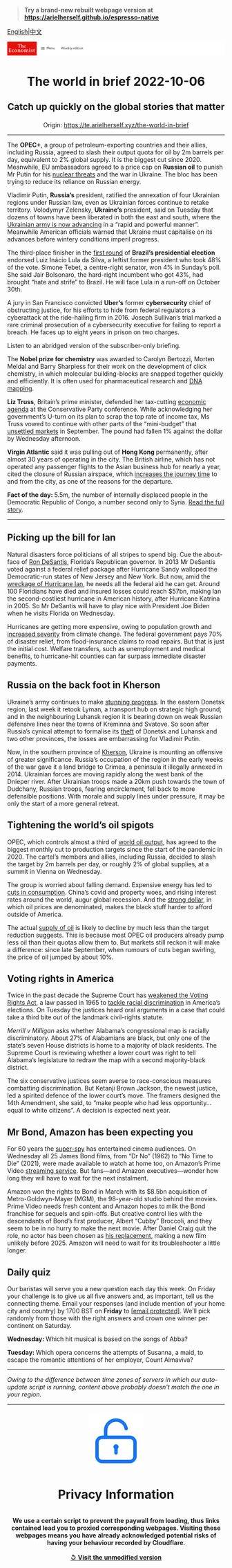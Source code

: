 > **Try a brand-new rebuilt webpage version at https://arielherself.github.io/espresso-native**

[English](https://github.com/arielherself/espresso/blob/main/README.md)|[中文](https://github-com.translate.goog/arielherself/espresso/blob/main/README.md?_x_tr_sl=en&_x_tr_tl=zh-CN&_x_tr_hl=zh-CN&_x_tr_pto=wapp)



![The Economist](menubar.png)

# <p align="center">The world in brief 2022-10-06</p>

## <p align="center">Catch up quickly on the global stories that matter</p>

<p align="center">Origin: <a href="https://te.arielherself.xyz/the-world-in-brief">https://te.arielherself.xyz/the-world-in-brief</a><hr>

The <strong>OPEC+</strong>, a group of petroleum-exporting countries and their allies, including Russia, agreed to slash their output quota for oil by 2m barrels per day, equivalent to 2% global supply. It is the biggest cut since 2020. Meanwhile, EU ambassadors agreed to a price cap on <strong>Russian oil</strong> to punish Mr Putin for his [nuclear threats](https://te.arielherself.xyz/international/2022/09/29/could-the-war-in-ukraine-go-nuclear) and the war in Ukraine. The bloc has been trying to reduce its reliance on Russian energy.

Vladimir Putin, <strong>Russia’s</strong> president, ratified the annexation of four Ukrainian regions under Russian law, even as Ukrainian forces continue to retake territory. Volodymyr Zelensky, <strong>Ukraine’s</strong> president, said on Tuesday that dozens of towns have been liberated in both the east and south, where the [Ukrainian army is now advancing](https://te.arielherself.xyz/europe/2022/10/03/as-ukraine-smashes-through-more-russian-lines-russians-wonder-whom-to-blame) in a “rapid and powerful manner”. Meanwhile American officials warned that Ukraine must capitalise on its advances before wintery conditions imperil progress.

The third-place finisher in the [first round](https://te.arielherself.xyz/the-americas/2022/10/03/brazils-presidential-election-will-go-to-a-run-off) of <strong>Brazil’s presidential election</strong> endorsed Luiz Inácio Lula da Silva, a leftist former president who took 48% of the vote. Simone Tebet, a centre-right senator, won 4% in Sunday’s poll. She said Jair Bolsonaro, the hard-right incumbent who got 43%, had brought “hate and strife” to Brazil. He will face Lula in a run-off on October 30th.

A jury in San Francisco convicted <strong>Uber’s</strong> former <strong>cybersecurity</strong> chief of obstructing justice, for his efforts to hide from federal regulators a cyberattack at the ride-hailing firm in 2016. Joseph Sullivan’s trial marked a rare criminal prosecution of a cybersecurity executive for failing to report a breach. He faces up to eight years in prison on two charges.

Listen to an abridged version of the subscriber-only briefing.

The <strong>Nobel prize for chemistry</strong> was awarded to Carolyn Bertozzi, Morten Meldal and Barry Sharpless for their work on the development of click chemistry, in which molecular building-blocks are snapped together quickly and efficiently. It is often used for pharmaceutical research and [DNA mapping](https://te.arielherself.xyz/science-and-technology/2022/10/03/this-years-first-nobel-laureate-sequenced-the-dna-of-neanderthals).

<strong>Liz Truss</strong>, Britain’s prime minister, defended her tax-cutting [economic agenda](https://te.arielherself.xyz/leaders/2022/09/28/how-not-to-run-a-country) at the Conservative Party conference. While acknowledging her government’s U-turn on its plan to scrap the top rate of income tax, Ms Truss vowed to continue with other parts of the “mini-budget” that [unsettled markets](https://te.arielherself.xyz/britain/2022/09/27/the-fallout-from-kwasi-kwartengs-mini-budget-continues) in September. The pound had fallen 1% against the dollar by Wednesday afternoon.

<strong>Virgin Atlantic</strong> said it was pulling out of <strong>Hong Kong </strong>permanently, after almost 30 years of operating in the city. The British airline, which has not operated any passenger flights to the Asian business hub for nearly a year, cited the closure of Russian airspace, which [increases the journey time](https://te.arielherself.xyz/the-economist-explains/2022/04/02/why-russias-war-could-lead-to-the-worlds-longest-passenger-flight) to and from the city, as one of the reasons for the departure.

<strong>Fact of the day: </strong>5.5m, the number of internally displaced people in the Democratic Republic of Congo, a number second only to Syria. [Read the full story](https://te.arielherself.xyz/middle-east-and-africa/2022/09/29/congo-says-martial-law-has-brought-calm-yet-violence-is-rising).

----------

## Picking up the bill for Ian

Natural disasters force politicians of all stripes to spend big. Cue the about-face of [Ron DeSantis](https://te.arielherself.xyz/united-states/2021/07/24/the-rise-of-ron-desantis), Florida’s Republican governor. In 2013 Mr DeSantis voted against a federal relief package after Hurricane Sandy walloped the Democratic-run states of New Jersey and New York. But now, amid the [wreckage of Hurricane Ian](https://te.arielherself.xyz/united-states/2022/09/29/hurricane-ian-pummels-florida), he needs all the federal aid he can get. Around 100 Floridians have died and insured losses could reach $57bn, making Ian the second-costliest hurricane in American history, after Hurricane Katrina in 2005. So Mr DeSantis will have to play nice with President Joe Biden when he visits Florida on Wednesday.

Hurricanes are getting more expensive, owing to population growth and [increased severity](https://te.arielherself.xyz/the-economist-explains/2022/09/29/is-climate-change-making-hurricanes-worse) from climate change. The federal government pays 70% of disaster relief, from flood-insurance claims to road repairs. But that is just the initial cost. Welfare transfers, such as unemployment and medical benefits, to hurricane-hit counties can far surpass immediate disaster payments. 

## Russia on the back foot in Kherson

Ukraine’s army continues to make [stunning progress](https://te.arielherself.xyz/europe/2022/10/03/as-ukraine-smashes-through-more-russian-lines-russians-wonder-whom-to-blame). In the eastern Donetsk region, last week it retook Lyman, a transport hub on strategic high ground; and in the neighbouring Luhansk region it is bearing down on weak Russian defensive lines near the towns of Kreminna and Svatove. So soon after Russia’s cynical attempt to formalise its [theft](https://te.arielherself.xyz/europe/2022/09/27/vladimir-putin-stages-four-fake-referendums-in-occupied-ukraine) of Donetsk and Luhansk and two other provinces, the losses are embarrassing for Vladimir Putin.

Now, in the southern province of [Kherson](https://te.arielherself.xyz/the-economist-explains/2022/08/30/why-does-kherson-matter), Ukraine is mounting an offensive of greater significance. Russia’s occupation of the region in the early weeks of the war gave it a land bridge to Crimea, a peninsula it illegally annexed in 2014. Ukrainian forces are moving rapidly along the west bank of the Dnieper river. After Ukrainian troops made a 20km push towards the town of Dudchany, Russian troops, fearing encirclement, fell back to more defensible positions. With morale and supply lines under pressure, it may be only the start of a more general retreat.

## Tightening the world’s oil spigots

OPEC, which controls almost a third of [world oil output](https://te.arielherself.xyz/business/2022/08/25/could-the-demonised-oil-industry-become-a-force-for-decarbonisation), has agreed to the biggest monthly cut to production targets since the start of the pandemic in 2020. The cartel’s members and allies, including Russia, decided to slash the target by 2m barrels per day, or roughly 2% of global supplies, at a summit in Vienna on Wednesday.

The group is worried about falling demand. Expensive energy has led to [cuts in consumption](https://te.arielherself.xyz/europe/2022/09/03/the-g7-plans-to-cap-russian-oil-prices). China’s covid and property woes, and rising interest rates around the world, augur global recession. And the [strong dollar](https://te.arielherself.xyz/finance-and-economics/2022/09/08/why-the-dollar-is-strong-and-why-that-is-a-problem), in which oil prices are denominated, makes the black stuff harder to afford outside of America.

The actual [supply of oil](https://te.arielherself.xyz/finance-and-economics/three-big-uncertainties-cloud-the-oil-market/21808307) is likely to decline by much less than the target reduction suggests. This is because most OPEC oil producers already pump less oil than their quotas allow them to. But markets still reckon it will make a difference: since late September, when rumours of cuts began swirling, the price of oil jumped by about 10%.

## Voting rights in America

Twice in the past decade the Supreme Court has [weakened the Voting Rights Act](https://te.arielherself.xyz/united-states/2021/07/01/the-supreme-court-takes-another-bite-out-of-the-voting-rights-act), a law passed in 1965 to [tackle racial discrimination](https://te.arielherself.xyz/graphic-detail/2021/06/12/how-the-voting-rights-act-limits-gerrymanders) in America’s elections. On Tuesday the justices heard oral arguments in a case that could take a third bite out of the landmark civil-rights statute.

<em>Merrill v Milligan</em> asks whether Alabama’s congressional map is racially discriminatory. About 27% of Alabamians are black, but only one of the state’s seven House districts is home to a majority of black residents. The Supreme Court is reviewing whether a lower court was right to tell Alabama’s legislature to redraw the map with a second majority-black district.

The six conservative justices seem averse to race-conscious measures combatting discrimination. But Ketanji Brown Jackson, the newest justice, led a spirited defence of the lower court’s move. The framers designed the 14th Amendment, she said, to “make people who had less opportunity…equal to white citizens”. A decision is expected next year.

## Mr Bond, Amazon has been expecting you

For 60 years the [super-spy](https://te.arielherself.xyz/culture/2022/09/22/sixty-years-ago-james-bond-and-the-beatles-made-debuts) has entertained cinema audiences. On Wednesday all 25 James Bond films, from “Dr No” (1962) to “No Time to Die” (2021), were made available to watch at home too, on Amazon’s Prime Video [streaming service](https://te.arielherself.xyz/the-world-ahead/2021/11/08/the-video-streaming-battle-is-going-global). But fans—and Amazon executives—wonder how long they will have to wait for the next instalment.

Amazon won the rights to Bond in March with its $8.5bn acquisition of Metro-Goldwyn-Mayer (MGM), the 98-year-old studio behind the movies. Prime Video needs fresh content and Amazon hopes to milk the Bond franchise for sequels and spin-offs. But creative control lies with the descendants of Bond’s first producer, Albert “Cubby” Broccoli, and they seem to be in no hurry to make the next movie. After Daniel Craig quit the role, no actor has been chosen as [his replacement](https://te.arielherself.xyz/culture/2021/10/15/good-evening-ms-bond-weve-been-expecting-you), making a new film unlikely before 2025. Amazon will need to wait for its troubleshooter a little longer.

## Daily quiz

Our baristas will serve you a new question each day this week. On Friday your challenge is to give us all five answers and, as important, tell us the connecting theme. Email your responses (and include mention of your home city and country) by 1700 BST on <strong>Friday</strong> to [<span class="__cf_email__" data-cfemail="a5f4d0ccdfe0d6d5d7c0d6d6cae5c0c6cacbcac8ccd6d18bc6cac8">[email&#160;protected]</span>](https://mail.google.com/mail/?view=cm&amp;fs=1&amp;tf=1&amp;to=QuizEspresso@te.arielherself.xyz). We’ll pick randomly from those with the right answers and crown one winner per continent on Saturday.

<strong>Wednesday: </strong>Which hit musical is based on the songs of Abba?

<strong>Tuesday: </strong>Which opera concerns the attempts of Susanna, a maid, to escape the romantic attentions of her employer, Count Almaviva?

----------

*Owing to the difference between time zones of servers in which our auto-update script is running, content above probably doesn't match the one in your region.*

|<br><div align="center"><img src="unlock.png" /><h1>Privacy Information</h1></div></br>We use a certain script to prevent the paywall from loading, thus links contained lead you to proxied corresponding webpages. Visiting these webpages means you have already acknowledged potential risks of having your behaviour recorded by Cloudflare.<br><br>[&#x21BA; Visit the unmodified version](README.raw.md)<br><br>|
|-----|
